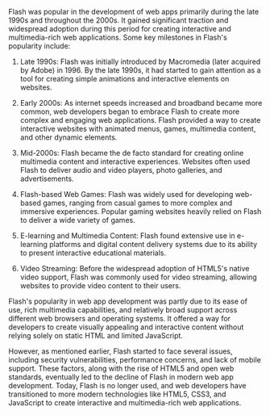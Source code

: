 Flash was popular in the development of web apps primarily during the late 1990s and throughout the 2000s. It gained significant traction and widespread adoption during this period for creating interactive and multimedia-rich web applications. Some key milestones in Flash's popularity include:

1. Late 1990s: Flash was initially introduced by Macromedia (later acquired by Adobe) in 1996. By the late 1990s, it had started to gain attention as a tool for creating simple animations and interactive elements on websites.

2. Early 2000s: As internet speeds increased and broadband became more common, web developers began to embrace Flash to create more complex and engaging web applications. Flash provided a way to create interactive websites with animated menus, games, multimedia content, and other dynamic elements.

3. Mid-2000s: Flash became the de facto standard for creating online multimedia content and interactive experiences. Websites often used Flash to deliver audio and video players, photo galleries, and advertisements.

4. Flash-based Web Games: Flash was widely used for developing web-based games, ranging from casual games to more complex and immersive experiences. Popular gaming websites heavily relied on Flash to deliver a wide variety of games.

5. E-learning and Multimedia Content: Flash found extensive use in e-learning platforms and digital content delivery systems due to its ability to present interactive educational materials.

6. Video Streaming: Before the widespread adoption of HTML5's native video support, Flash was commonly used for video streaming, allowing websites to provide video content to their users.

Flash's popularity in web app development was partly due to its ease of use, rich multimedia capabilities, and relatively broad support across different web browsers and operating systems. It offered a way for developers to create visually appealing and interactive content without relying solely on static HTML and limited JavaScript.

However, as mentioned earlier, Flash started to face several issues, including security vulnerabilities, performance concerns, and lack of mobile support. These factors, along with the rise of HTML5 and open web standards, eventually led to the decline of Flash in modern web app development. Today, Flash is no longer used, and web developers have transitioned to more modern technologies like HTML5, CSS3, and JavaScript to create interactive and multimedia-rich web applications.